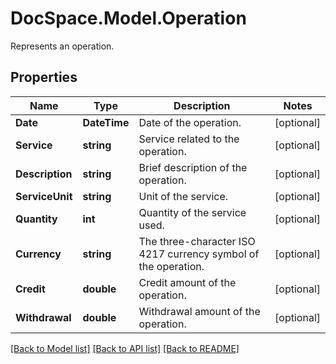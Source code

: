 # DocSpace.Model.Operation
Represents an operation.

## Properties

Name | Type | Description | Notes
------------ | ------------- | ------------- | -------------
**Date** | **DateTime** | Date of the operation. | [optional] 
**Service** | **string** | Service related to the operation. | [optional] 
**Description** | **string** | Brief description of the operation. | [optional] 
**ServiceUnit** | **string** | Unit of the service. | [optional] 
**Quantity** | **int** | Quantity of the service used. | [optional] 
**Currency** | **string** | The three-character ISO 4217 currency symbol of the operation. | [optional] 
**Credit** | **double** | Credit amount of the operation. | [optional] 
**Withdrawal** | **double** | Withdrawal amount of the operation. | [optional] 

[[Back to Model list]](../README.md#documentation-for-models) [[Back to API list]](../README.md#documentation-for-api-endpoints) [[Back to README]](../README.md)

